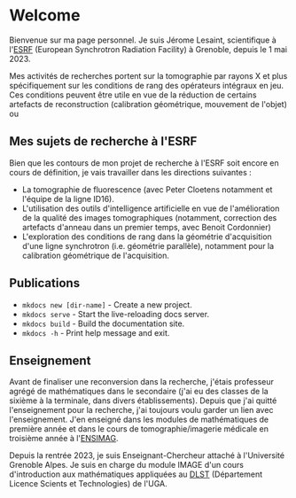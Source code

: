 # Welcome

Bienvenue sur ma page personnel.
Je suis Jérome Lesaint, scientifique à l'[ESRF](https://www.esrf.fr) (European Synchrotron Radiation Facility) à Grenoble, depuis le 1 mai 2023.

Mes activités de recherches portent sur la tomographie par rayons X et plus spécifiquement sur les conditions de rang des opérateurs intégraux en jeu. Ces conditions peuvent être utile en vue de la réduction de certains artefacts de reconstruction (calibration géométrique, mouvement de l'objet) ou 

## Mes sujets de recherche à l'ESRF
Bien que les contours de mon projet de recherche à l'ESRF soit encore en cours de définition, je vais travailler dans les directions suivantes :

-  La tomographie de fluorescence (avec Peter Cloetens notamment et l'équipe de la ligne ID16).
- L'utilisation des outils d'intelligence artificielle en vue de l'amélioration de la qualité des images tomographiques (notamment, correction des artefacts d'anneau dans un premier temps, avec Benoit Cordonnier)
- L'exploration des conditions de rang dans la géométrie d'acquisition d'une ligne synchrotron (i.e. géométrie parallèle), notamment pour la calibration géométrique de l'acquisition.


## Publications

* `mkdocs new [dir-name]` - Create a new project.
* `mkdocs serve` - Start the live-reloading docs server.
* `mkdocs build` - Build the documentation site.
* `mkdocs -h` - Print help message and exit.

## Enseignement

Avant de finaliser une reconversion dans la recherche, j'étais professeur agrégé de mathématiques dans le secondaire (j'ai eu des classes de la sixième à la terminale, dans divers établissements).
Depuis que j'ai quitté l'enseignement pour la recherche, j'ai toujours voulu garder un lien avec l'enseignement. J'en enseigné dans les modules de mathématiques de première année et dans le cours de tomographie/imagerie médicale en troisième année à l'[ENSIMAG](https://ensimag.grenoble-inp.fr/).

Depuis la rentrée 2023, je suis Enseignant-Chercheur attaché à l'Université Grenoble Alpes. Je suis en charge du module IMAGE d'un cours d'introduction aux mathématiques appliquées au [DLST](https://dlst.univ-grenoble-alpes.fr/) (Département Licence Scients et Technologies) de l'UGA.

